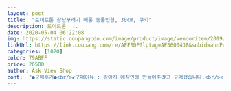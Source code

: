```yaml
---
layout: post 
title:  "토이트론 장난꾸러기 메롱 동물인형, 30cm, 쿠키" 
description: 토이트론  ..
date: 2020-05-04 06:22:08 
img: https://static.coupangcdn.com/image/product/image/vendoritem/2019/09/06/4139820447/61fd459c-671e-49e8-9571-151261ea624c.jpg 
linkUrl: https://link.coupang.com/re/AFFSDP?lptag=AF3600438&subid=ahnPublicAsk&pageKey=159888000&itemId=459042500&vendorItemId=4139820457&traceid=V0-113-2ed3ffdb4c147a78 
categories: [1020] 
color: 79ABFF 
price: 26500 
author: Ask View Shop 
cont:  "●구매후기●<br/>✔️구매이유 : 강아지 애착인형 만들어주랴고 구매했습니다.<br/><br/>✔️구매후기 : 강아지가 너무 좋아하네요.<br/><br/>강아지가 머플러도 하고있는데<br/>강아지를 좋아하는 아기라면 강아지인형 강추입니당 ㅎㅎ<br/>강아지야~ 옷해줄게 하면서 살갑게 강아지인형을 챙겨주네요 ㅎㅎ<br/>강아지인형을 알아보고 사줬어요<br/>강아지인형이 혀를 메롱메롱 하면 아기가 강아지인형을 꼬옥 안고<br/>건전지넣고 켜주니<br/>건전지부분에 물 안들어가게 조심해야될거같구요<br/>괜히 강아지인형 사는거 아닌가 했는데<br/>그래서 더욱 진짜 강아지같기도 한건지 ㅋㅋㅋㅋ<br/>근데 털이 좀 빠져요 ㅠㅠ<br/>다행인건지 ... <br/>.<br/><br/>대만족입니다 ^^<br/>머리를 쓰다듬으면 혀를 낼름낼름 ㅎㅎ<br/>멍멍이를 너무너무 좋아하는 아들을 위해서<br/>물이 들어가면 고장이 날거같아요 ㅠㅠ<br/>밑에 건전지 넣는 부분이 있어 ㅠ<br/>밖에 나가서 저렇게 ㅋㅋㅋ 멍멍이를 바닥에 두니<br/>밖에서 놀고오면 강아지인형 발바닥을 씻어야 하는데 ... <br/><br/>볼에 인형을 가져다대는데 너무너무 귀여워요 ㅠㅠ<br/>사기전에 많이 알아보고 후기들도 찾아보고 했는데<br/>수시로 풀었다 묶었다 하면서<br/>아기 검정내복을 입고 있으면 털빠져서 붙은게 많이 보여요 ㅠㅠ<br/>아기가 잘 만지고 놀던 기억이 나<br/>아기가 좋아하니 금액은 좀 있어도<br/>아기들이 만지는 인형이라 아무래도<br/>아들은 보자마자 멍멍이라며 좋아서 어쩔줄 몰라하구요 ㅎㅎ<br/>언제까지 흥미를 보이고 가지고 놀지는 모르겠지만... <br/>.<br/>.<br/><br/>엥엥 소리도 내고 움직이는 인형이니 걸어다녀요 ㅎㅎ<br/>와서 보고 가시기도 하네요 ㅎㅎㅎ<br/>외출할때도 멍멍이 꼭 챙겨서 가구요 ... <br/><br/>원래 가져놀던 인형은 더이상 안가져 노네요.<br/><br/>이 인형이 예전에 마트갔을때 샘플 전시해둔거보고<br/>이번에 두돌된 아들 선물로 장난감 매장에서 사줬는데 아이가 너무너무 좋아했고 굉장히 디테일한 동작에 진짜 강아지같아서 저까지 맘에 들었어요 ㅎ 처음 살때는 관심없던 첫째도 진짜같은 강아지를 보더니 자기도 갖고싶다며 애원을해서 ; ㅋㅋ 다시 매장을 가기도 그렇고 쿠팡주문했습니다 ~~ 매장가격에 만원이나 차이가 나네요 ㅎ 역시 온라인은 사랑입니다 ♡ 이럴줄알았으면 둘째것도 쿠팡주문할껄 ㅠ ㅠ 암튼 정말 강아지 같이  혓바닥으로 핧고  목움직임하며 꼬리까지 흔드는 모습은 영락없는 강아지입니다 ㅎ  혓바닥도 처음엔 그냥 필름같은거겠지 생각했는데 단단한 실리콘으로 돌기까지 있습니다 ㅋㅋ 앙앙앙 짖고 낑낑 거리기도 하고 앙앙앙옹옹~ 거리고 걸어옵니다 ㅎ 근데 좀 시끄럽기도해요 계속 짓으니 ㅋㅋㅋㅋ 가만놔두면 멈추긴하는데 꽤 오래 짖어요 ㅎ 암튼 처음으로 성공적인 선물이였습니다~ 그동안은 장난감 사줘도 시큰둥했는데 최고로 좋아하네요 ㅎ  뽀뽀가 박한 아기인데 아이좋아 하며 뽀뽀도 많이 해준답니다 ㅎㅎ<br/>이상품으로 주문했습니다 ^^<br/>인형은 보통 집에 기본적으로 많고 그러니까 ㅠㅠ<br/>일부러 털빠짐까지 묘사를 하신건지는 몰라도 ㅠㅠ<br/>지금 너무너무 좋아하니 일단 좋네요 ^^<br/>지나가시는 분들이 진짜인지 가짜인지 하면서<br/>집에 강아지를 키우는건 쉬운일이 아니니 ... <br/><br/>찌그러지지않은 이쁜강아지인형이 잘 배송되어왔네요 ^^<br/>카시트에서 같이 타구 ,,,,,<br/>털도 빠진다고 그러고 못생긴 친구가 온다고도 그러던데<br/>털은 정말 많이 빠지네용 ㅠㅠㅠ<br/>털이 안빠지면 좋겠는데<br/>혼자 걸어다니구<br/>후기를 많이 찾아봤는데<br/>" 
---
```


